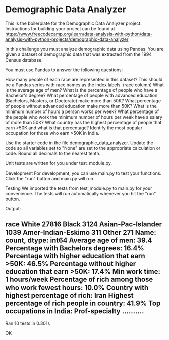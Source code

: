 # Demographic Data Analyzer

This is the boilerplate for the Demographic Data Analyzer project. Instructions for building your project can be found at https://www.freecodecamp.org/learn/data-analysis-with-python/data-analysis-with-python-projects/demographic-data-analyzer


In this challenge you must analyze demographic data using Pandas. You are given a dataset of demographic data that was extracted from the 1994 Census database.

You must use Pandas to answer the following questions:

How many people of each race are represented in this dataset? This should be a Pandas series with race names as the index labels. (race column)
What is the average age of men?
What is the percentage of people who have a Bachelor's degree?
What percentage of people with advanced education (Bachelors, Masters, or Doctorate) make more than 50K?
What percentage of people without advanced education make more than 50K?
What is the minimum number of hours a person works per week?
What percentage of the people who work the minimum number of hours per week have a salary of more than 50K?
What country has the highest percentage of people that earn >50K and what is that percentage?
Identify the most popular occupation for those who earn >50K in India.

Use the starter code in the file demographic_data_analyzer. Update the code so all variables set to "None" are set to the appropriate calculation or code. Round all decimals to the nearest tenth.

Unit tests are written for you under test_module.py.

Development
For development, you can use main.py to test your functions. Click the "run" button and main.py will run.

Testing
We imported the tests from test_module.py to main.py for your convenience. The tests will run automatically whenever you hit the "run" button.

Output:

 race
White                 27816
Black                  3124
Asian-Pac-Islander     1039
Amer-Indian-Eskimo      311
Other                   271
Name: count, dtype: int64
Average age of men: 39.4
Percentage with Bachelors degrees: 16.4%
Percentage with higher education that earn >50K: 46.5%
Percentage without higher education that earn >50K: 17.4%
Min work time: 1 hours/week
Percentage of rich among those who work fewest hours: 10.0%
Country with highest percentage of rich: Iran
Highest percentage of rich people in country: 41.9%
Top occupations in India: Prof-specialty
..........
----------------------------------------------------------------------
Ran 10 tests in 0.301s

OK